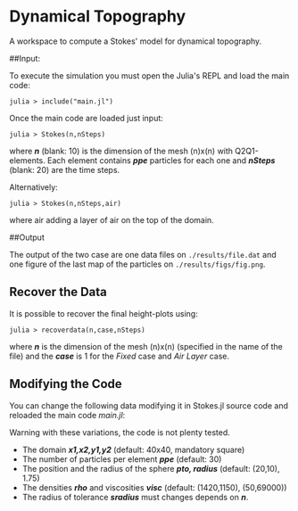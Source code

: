 # Dynamical Topography

A workspace to compute a Stokes' model for dynamical topography.

##Input:

To execute the simulation you must open the Julia's REPL and load the main code:

	julia > include("main.jl")

Once the main code are loaded just input:

	julia > Stokes(n,nSteps)

where ***n*** (blank: 10) is the dimension of the mesh (n)x(n) with Q2Q1-elements. Each element contains ***ppe*** particles for each one and ***nSteps*** (blank: 20) are the time steps.

Alternatively:

	julia > Stokes(n,nSteps,air)

where air adding a layer of air on the top of the domain.

##Output

The output of the two case are one data files on `./results/file.dat` and one figure of the last map of the particles on `./results/figs/fig.png`.

## Recover the Data

It is possible to recover the final height-plots using:

	julia > recoverdata(n,case,nSteps)

where ***n*** is the dimension of the mesh (n)x(n) (specified in the name of the file) and the ***case*** is 1 for the *Fixed* case and *Air Layer* case.

## Modifying the Code
You can change the following data modifying it in Stokes.jl source code and reloaded the main code *main.jl*:

Warning with these variations, the code is not plenty tested.

- The domain ***x1,x2,y1,y2*** (default: 40x40, mandatory square)
- The number of particles per element ***ppe*** (default: 30)
- The position and the radius of the sphere ***pto, radius*** (default: (20,10), 1.75)
- The densities ***rho*** and viscosities ***visc*** (default: (1420,1150), (50,69000))
- The radius of tolerance ***sradius*** must changes depends on ***n***.
